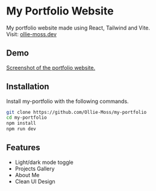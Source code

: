 
# My Portfolio Website

My portfolio website made using React, Tailwind and Vite.\
Visit: [ollie-moss.dev](https://ollie-moss.dev/)


## Demo

[Screenshot of the portfolio website.](/assets/preview.png/)


## Installation

Install my-portfolio with the following commands.

```bash
git clone https://github.com/Ollie-Moss/my-portfolio
cd my-portfolio
npm install
npm run dev
```
    
## Features

- Light/dark mode toggle
- Projects Gallery
- About Me
- Clean UI Design
